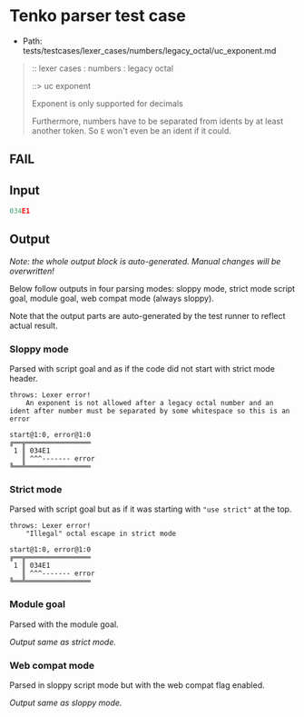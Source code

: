# Tenko parser test case

- Path: tests/testcases/lexer_cases/numbers/legacy_octal/uc_exponent.md

> :: lexer cases : numbers : legacy octal
>
> ::> uc exponent
>
> Exponent is only supported for decimals
>
> Furthermore, numbers have to be separated from idents by at least another token. So `E` won't even be an ident if it could.

## FAIL

## Input

`````js
034E1
`````

## Output

_Note: the whole output block is auto-generated. Manual changes will be overwritten!_

Below follow outputs in four parsing modes: sloppy mode, strict mode script goal, module goal, web compat mode (always sloppy).

Note that the output parts are auto-generated by the test runner to reflect actual result.

### Sloppy mode

Parsed with script goal and as if the code did not start with strict mode header.

`````
throws: Lexer error!
    An exponent is not allowed after a legacy octal number and an ident after number must be separated by some whitespace so this is an error

start@1:0, error@1:0
╔══╦════════════════
 1 ║ 034E1
   ║ ^^^------- error
╚══╩════════════════

`````

### Strict mode

Parsed with script goal but as if it was starting with `"use strict"` at the top.

`````
throws: Lexer error!
    "Illegal" octal escape in strict mode

start@1:0, error@1:0
╔══╦════════════════
 1 ║ 034E1
   ║ ^^^------- error
╚══╩════════════════

`````


### Module goal

Parsed with the module goal.

_Output same as strict mode._

### Web compat mode

Parsed in sloppy script mode but with the web compat flag enabled.

_Output same as sloppy mode._
